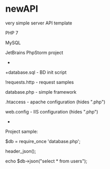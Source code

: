 # newAPI
very simple server API template

PHP 7

MySQL

JetBrains PhpStorm project

-
+database.sql - BD init script

!requests.http - request samples

database.php - simple framework

.htaccess - apache configuration (hides ".php")

web.config - IIS configuration (hides ".php")

-
Project sample:

$db = require_once 'database.php';

header_json();

echo $db->json("select * from users");
